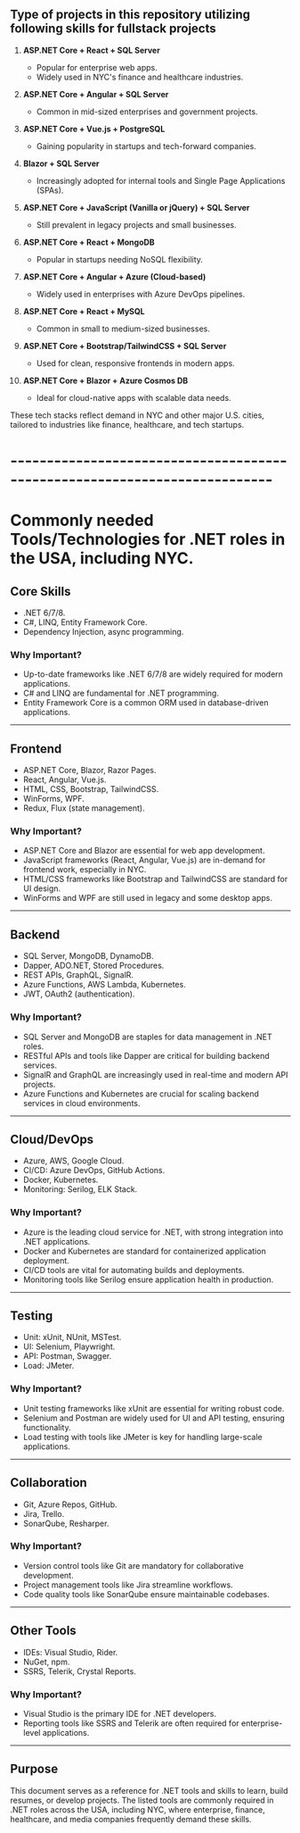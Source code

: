 ## Type of projects in this repository utilizing following skills for fullstack projects

1. **ASP.NET Core + React + SQL Server**
   - Popular for enterprise web apps.
   - Widely used in NYC's finance and healthcare industries.

2. **ASP.NET Core + Angular + SQL Server**
   - Common in mid-sized enterprises and government projects.

3. **ASP.NET Core + Vue.js + PostgreSQL**
   - Gaining popularity in startups and tech-forward companies.

4. **Blazor + SQL Server**
   - Increasingly adopted for internal tools and Single Page Applications (SPAs).

5. **ASP.NET Core + JavaScript (Vanilla or jQuery) + SQL Server**
   - Still prevalent in legacy projects and small businesses.

6. **ASP.NET Core + React + MongoDB**
   - Popular in startups needing NoSQL flexibility.

7. **ASP.NET Core + Angular + Azure (Cloud-based)**
   - Widely used in enterprises with Azure DevOps pipelines.

8. **ASP.NET Core + React + MySQL**
   - Common in small to medium-sized businesses.

9. **ASP.NET Core + Bootstrap/TailwindCSS + SQL Server**
   - Used for clean, responsive frontends in modern apps.

10. **ASP.NET Core + Blazor + Azure Cosmos DB**
    - Ideal for cloud-native apps with scalable data needs.

These tech stacks reflect demand in NYC and other major U.S. cities, tailored to industries like finance, healthcare, and tech startups.

# -------------------------------------------------------------------------- #

# Commonly needed Tools/Technologies for .NET roles in the USA, including NYC.

## Core Skills
- .NET 6/7/8.
- C#, LINQ, Entity Framework Core.
- Dependency Injection, async programming.

### Why Important?
- Up-to-date frameworks like .NET 6/7/8 are widely required for modern applications.
- C# and LINQ are fundamental for .NET programming.
- Entity Framework Core is a common ORM used in database-driven applications.

---

## Frontend
- ASP.NET Core, Blazor, Razor Pages.
- React, Angular, Vue.js.
- HTML, CSS, Bootstrap, TailwindCSS.
- WinForms, WPF.
- Redux, Flux (state management).

### Why Important?
- ASP.NET Core and Blazor are essential for web app development.
- JavaScript frameworks (React, Angular, Vue.js) are in-demand for frontend work, especially in NYC.
- HTML/CSS frameworks like Bootstrap and TailwindCSS are standard for UI design.
- WinForms and WPF are still used in legacy and some desktop apps.

---

## Backend
- SQL Server, MongoDB, DynamoDB.
- Dapper, ADO.NET, Stored Procedures.
- REST APIs, GraphQL, SignalR.
- Azure Functions, AWS Lambda, Kubernetes.
- JWT, OAuth2 (authentication).

### Why Important?
- SQL Server and MongoDB are staples for data management in .NET roles.
- RESTful APIs and tools like Dapper are critical for building backend services.
- SignalR and GraphQL are increasingly used in real-time and modern API projects.
- Azure Functions and Kubernetes are crucial for scaling backend services in cloud environments.

---

## Cloud/DevOps
- Azure, AWS, Google Cloud.
- CI/CD: Azure DevOps, GitHub Actions.
- Docker, Kubernetes.
- Monitoring: Serilog, ELK Stack.

### Why Important?
- Azure is the leading cloud service for .NET, with strong integration into .NET applications.
- Docker and Kubernetes are standard for containerized application deployment.
- CI/CD tools are vital for automating builds and deployments.
- Monitoring tools like Serilog ensure application health in production.

---

## Testing
- Unit: xUnit, NUnit, MSTest.
- UI: Selenium, Playwright.
- API: Postman, Swagger.
- Load: JMeter.

### Why Important?
- Unit testing frameworks like xUnit are essential for writing robust code.
- Selenium and Postman are widely used for UI and API testing, ensuring functionality.
- Load testing with tools like JMeter is key for handling large-scale applications.

---

## Collaboration
- Git, Azure Repos, GitHub.
- Jira, Trello.
- SonarQube, Resharper.

### Why Important?
- Version control tools like Git are mandatory for collaborative development.
- Project management tools like Jira streamline workflows.
- Code quality tools like SonarQube ensure maintainable codebases.

---

## Other Tools
- IDEs: Visual Studio, Rider.
- NuGet, npm.
- SSRS, Telerik, Crystal Reports.

### Why Important?
- Visual Studio is the primary IDE for .NET developers.
- Reporting tools like SSRS and Telerik are often required for enterprise-level applications.

---

## Purpose
This document serves as a reference for .NET tools and skills to learn, build resumes, or develop projects. The listed tools are commonly required in .NET roles across the USA, including NYC, where enterprise, finance, healthcare, and media companies frequently demand these skills.







